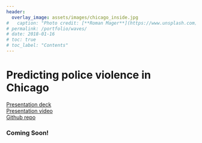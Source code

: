 ```yaml
---
header:
  overlay_image: assets/images/chicago_inside.jpg
#   caption: "Photo credit: [**Roman Mager**](https://www.unsplash.com)"
# permalink: /portfolio/waves/
# date: 2018-01-16
# toc: true
# toc_label: "Contents"
---
```


# Predicting police violence in Chicago

[Presentation deck][1]  
[Presentation video][2]  
[Github repo][3]  


### Coming Soon!

<!------------------------------------ FOOTER -------------------------------->
	
[1]: https://abhilashbiswas.github.io/assets/docs/chicago_presentation.pdf
[2]: https://www.youtube.com/watch?v=zGbj6jJq_tU
[3]: https://github.com/mihirbhaskar/chicago-complaints